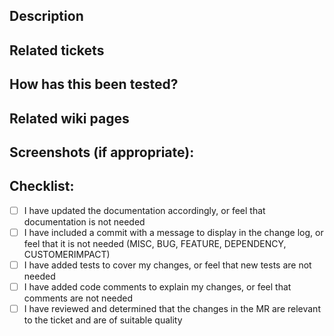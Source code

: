 <!--- Provide a general summary of your changes in the Title above -->

## Description
<!--- Describe your changes in detail -->
<!--- If there are API changes then provide a summary of the differences -->
<!--- If there are new frontend components then provide a summary of them -->


## Related tickets
<!--- List the relevant JIRA tickets in the form YGR-1234 -->


## How has this been tested?
<!--- Please describe in detail how you tested your changes. -->
<!--- see how your change affects other areas of the code, etc. -->


## Related wiki pages
<!--- List links to any relevant pages in the wiki. -->


## Screenshots (if appropriate):
<!--- Attach relevant screenshots or videos to display the changes. -->


## Checklist:
<!--- Go over all the following points, and put an `x` in all the boxes that apply. -->
- [ ] I have updated the documentation accordingly, or feel that documentation is not needed
- [ ] I have included a commit with a message to display in the change log, or feel that it is not needed (MISC, BUG, FEATURE, DEPENDENCY, CUSTOMERIMPACT)
- [ ] I have added tests to cover my changes, or feel that new tests are not needed
- [ ] I have added code comments to explain my changes, or feel that comments are not needed
- [ ] I have reviewed and determined that the changes in the MR are relevant to the ticket and are of suitable quality

